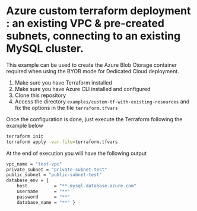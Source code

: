 # Azure custom terraform deployment : an existing VPC & pre-created subnets, connecting to an existing MySQL cluster.

This example can be used to create the Azure Blob Ctorage container required when using the BYOB mode for Dedicated Cloud deployment.

1. Make sure you have Terraform installed
2. Make sure you have Azure CLI installed and configured
3. Clone this repository
4. Access the directory `examples/custom-tf-with-existing-resources` and fix the options in the file `terraform.tfvars`

Once the configuration is done, just execute the Terraform following the example below

```bash
terraform init
terraform apply -var-file=terraform.tfvars
```

At the end of execution you will have the following output

```bash
vpc_name = "test-vpc"
private_subnet = "private-subnet-test"
public_subnet = "public-subnet-test"
database_env = { 
    host          = "**.mysql.database.azure.com"
    username      = "**"
    password      = "**"
    database_name = "**" }

```